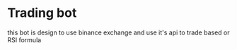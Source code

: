 # Trading bot 
this bot is design to use binance exchange and use it's api to trade based or RSI formula


